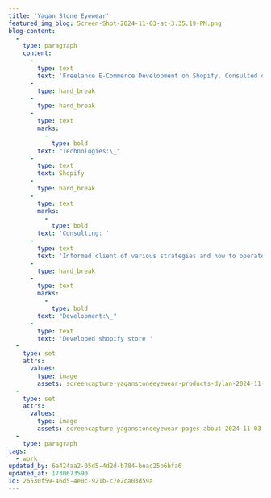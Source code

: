 ```yaml
---
title: 'Yagan Stone Eyewear'
featured_img_blog: Screen-Shot-2024-11-03-at-3.35.19-PM.png
blog-content:
  -
    type: paragraph
    content:
      -
        type: text
        text: 'Freelance E-Commerce Development on Shopify. Consulted on marketing and e-commerce implementation as well is integrated a custom try on application for eye wear. '
      -
        type: hard_break
      -
        type: hard_break
      -
        type: text
        marks:
          -
            type: bold
        text: "Technologies:\_"
      -
        type: text
        text: Shopify
      -
        type: hard_break
      -
        type: text
        marks:
          -
            type: bold
        text: 'Consulting: '
      -
        type: text
        text: 'Informed client of various strategies and how to operate and e-commerce business '
      -
        type: hard_break
      -
        type: text
        marks:
          -
            type: bold
        text: "Development:\_"
      -
        type: text
        text: 'Developed shopify store '
  -
    type: set
    attrs:
      values:
        type: image
        assets: screencapture-yaganstoneeyewear-products-dylan-2024-11-03-15_21_36-(2).png
  -
    type: set
    attrs:
      values:
        type: image
        assets: screencapture-yaganstoneeyewear-pages-about-2024-11-03-15_22_26-(2).png
  -
    type: paragraph
tags:
  - work
updated_by: 6a424aa2-05d5-4d2d-b784-beac25b6bfa6
updated_at: 1730673590
id: 26530f59-46d5-4e0c-921b-c7e2ca03d59a
---
```

